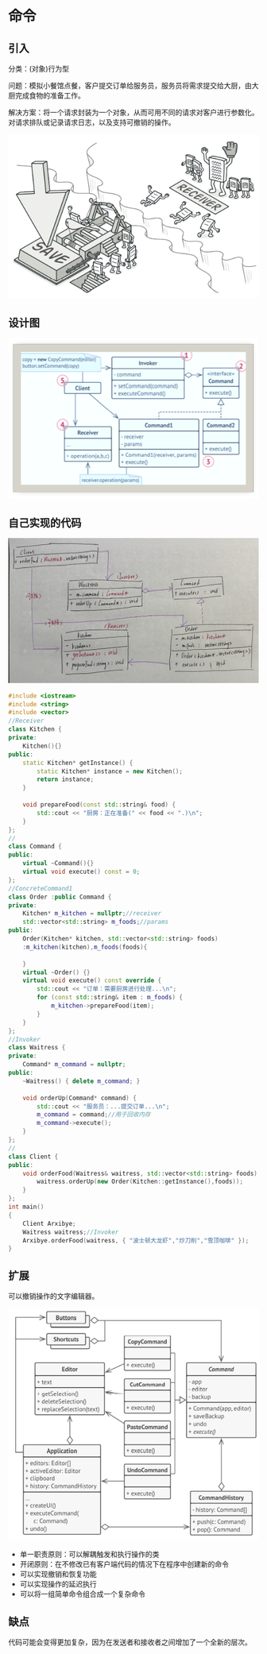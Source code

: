 # 命令

## 引入

分类：(对象)行为型

问题：模拟小餐馆点餐，客户提交订单给服务员，服务员将需求提交给大厨，由大厨完成食物的准备工作。

解决方案：将一个请求封装为一个对象，从而可用不同的请求对客户进行参数化。对请求排队或记录请求日志，以及支持可撤销的操作。

![问题](Command.assets/问题.png) 

## 设计图

![设计图](Command.assets/设计图.png) 

## 自己实现的代码 

![IMG_2243](Command.assets/IMG_2243.jpg) 

```c++
#include <iostream>
#include <string>
#include <vector>
//Receiver
class Kitchen {
private:
    Kitchen(){}
public:
    static Kitchen* getInstance() {
        static Kitchen* instance = new Kitchen();
        return instance;
    }

    void prepareFood(const std::string& food) {
        std::cout << "厨房：正在准备(" << food << ".)\n";
    }
};
//
class Command {
public:
    virtual ~Command(){}
    virtual void execute() const = 0;
};
//ConcreteCommand1
class Order :public Command {
private:
    Kitchen* m_kitchen = nullptr;//receiver
    std::vector<std::string> m_foods;//params
public:
    Order(Kitchen* kitchen, std::vector<std::string> foods)
    :m_kitchen(kitchen),m_foods(foods){

    }
    virtual ~Order() {}
    virtual void execute() const override {
        std::cout << "订单：需要厨房进行处理...\n";
        for (const std::string& item : m_foods) {
            m_kitchen->prepareFood(item);
        }
    }
};
//Invoker
class Waitress {
private:
    Command* m_command = nullptr;
public:
    ~Waitress() { delete m_command; }

    void orderUp(Command* command) {
        std::cout << "服务员：...提交订单...\n";
        m_command = command;//用于回收内存
        m_command->execute();
    }
};
//
class Client {
public:
    void orderFood(Waitress& waitress, std::vector<std::string> foods) {
        waitress.orderUp(new Order(Kitchen::getInstance(),foods));
    }
};
int main()
{
    Client Arxibye;
    Waitress waitress;//Invoker
    Arxibye.orderFood(waitress, { "波士顿大龙虾","炒刀削","雪顶咖啡" });
}
```

## 扩展

可以撤销操作的文字编辑器。

![扩展](Command.assets/扩展.png) 

+ 单一职责原则：可以解耦触发和执行操作的类
+ 开闭原则：在不修改已有客户端代码的情况下在程序中创建新的命令
+ 可以实现撤销和恢复功能
+ 可以实现操作的延迟执行
+ 可以将一组简单命令组合成一个复杂命令

## 缺点

代码可能会变得更加复杂，因为在发送者和接收者之间增加了一个全新的层次。